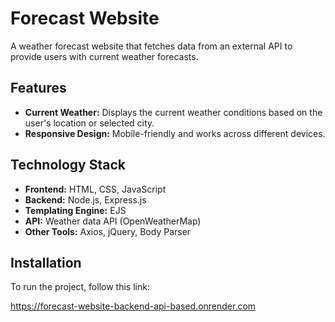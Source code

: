 # Forecast Website

A weather forecast website that fetches data from an external API to provide users with current weather forecasts.

## Features
- **Current Weather:** Displays the current weather conditions based on the user's location or selected city.
- **Responsive Design:** Mobile-friendly and works across different devices.

## Technology Stack
- **Frontend:** HTML, CSS, JavaScript
- **Backend:** Node.js, Express.js
- **Templating Engine:** EJS
- **API:** Weather data API (OpenWeatherMap)
- **Other Tools:** Axios, jQuery, Body Parser

## Installation

To run the project, follow this link:

https://forecast-website-backend-api-based.onrender.com
